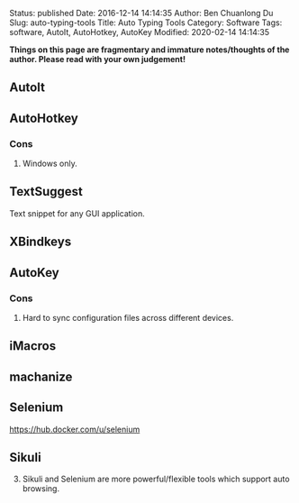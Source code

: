 Status: published
Date: 2016-12-14 14:14:35
Author: Ben Chuanlong Du
Slug: auto-typing-tools
Title: Auto Typing Tools
Category: Software
Tags: software, AutoIt, AutoHotkey, AutoKey
Modified: 2020-02-14 14:14:35

**Things on this page are fragmentary and immature notes/thoughts of the author. Please read with your own judgement!**

## AutoIt

## AutoHotkey 

### Cons

1. Windows only.

## TextSuggest
Text snippet for any GUI application.

## XBindkeys

## AutoKey

### Cons

1. Hard to sync configuration files across different devices.

## iMacros 

## machanize

## Selenium
https://hub.docker.com/u/selenium

## Sikuli

3. Sikuli and Selenium are more powerful/flexible tools which support auto browsing.
